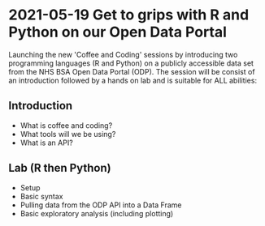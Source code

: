 # 2021-05-19 Get to grips with R and Python on our Open Data Portal
 
Launching the new 'Coffee and Coding' sessions by introducing two programming languages (R and Python) on a publicly accessible data set from the NHS BSA Open Data Portal (ODP). The session will be consist of an introduction followed by a hands on lab and is suitable for ALL abilities:
	
## Introduction	
- What is coffee and coding?
- What tools will we be using?
- What is an API?
	
## Lab (R then Python)
- Setup
- Basic syntax
- Pulling data from the ODP API into a Data Frame
- Basic exploratory analysis (including plotting)
